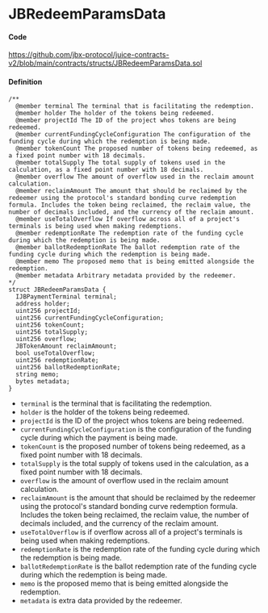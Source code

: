# JBRedeemParamsData

#### Code

https://github.com/jbx-protocol/juice-contracts-v2/blob/main/contracts/structs/JBRedeemParamsData.sol

#### Definition

```
/**
  @member terminal The terminal that is facilitating the redemption.
  @member holder The holder of the tokens being redeemed.
  @member projectId The ID of the project whos tokens are being redeemed.
  @member currentFundingCycleConfiguration The configuration of the funding cycle during which the redemption is being made.
  @member tokenCount The proposed number of tokens being redeemed, as a fixed point number with 18 decimals.
  @member totalSupply The total supply of tokens used in the calculation, as a fixed point number with 18 decimals.
  @member overflow The amount of overflow used in the reclaim amount calculation.
  @member reclaimAmount The amount that should be reclaimed by the redeemer using the protocol's standard bonding curve redemption formula. Includes the token being reclaimed, the reclaim value, the number of decimals included, and the currency of the reclaim amount.
  @member useTotalOverflow If overflow across all of a project's terminals is being used when making redemptions.
  @member redemptionRate The redemption rate of the funding cycle during which the redemption is being made.
  @member ballotRedemptionRate The ballot redemption rate of the funding cycle during which the redemption is being made.
  @member memo The proposed memo that is being emitted alongside the redemption.
  @member metadata Arbitrary metadata provided by the redeemer.
*/
struct JBRedeemParamsData {
  IJBPaymentTerminal terminal;
  address holder;
  uint256 projectId;
  uint256 currentFundingCycleConfiguration;
  uint256 tokenCount;
  uint256 totalSupply;
  uint256 overflow;
  JBTokenAmount reclaimAmount;
  bool useTotalOverflow;
  uint256 redemptionRate;
  uint256 ballotRedemptionRate;
  string memo;
  bytes metadata;
}
```

* `terminal` is the terminal that is facilitating the redemption.
* `holder` is the holder of the tokens being redeemed.
* `projectId` is the ID of the project whos tokens are being redeemed.
* `currentFundingCycleConfiguration` is the configuration of the funding cycle during which the payment is being made.
* `tokenCount` is the proposed number of tokens being redeemed, as a fixed point number with 18 decimals.
* `totalSupply` is the total supply of tokens used in the calculation, as a fixed point number with 18 decimals.
* `overflow` is the amount of overflow used in the reclaim amount calculation.
* `reclaimAmount` is the amount that should be reclaimed by the redeemer using the protocol's standard bonding curve redemption formula. Includes the token being reclaimed, the reclaim value, the number of decimals included, and the currency of the reclaim amount.
* `useTotalOverflow` is if overflow across all of a project's terminals is being used when making redemptions.
* `redemptionRate` is the redemption rate of the funding cycle during which the redemption is being made.
* `ballotRedemptionRate` is the ballot redemption rate of the funding cycle during which the redemption is being made.
* `memo` is the proposed memo that is being emitted alongside the redemption.
* `metadata` is extra data provided by the redeemer.
